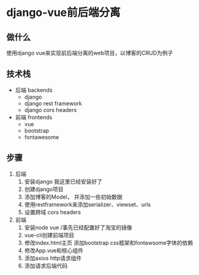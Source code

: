 # django-vue前后端分离

## 做什么
使用django vue来实现前后端分离的web项目，以博客的CRUD为例子

## 技术栈 
* 后端 backends
  * django
  * django rest framework
  * django cors headers 
* 前端 frontends
  * vue
  * bootstrap 
  * fontawesome

## 步骤
1. 后端
   1. 安装django 我这里已经安装好了 
   2. 创建django项目
   3. 添加博客的Model， 并添加一些初始数据
   4. 使用restframework来添加serializer、viewset、urls
   5. 设置跨域 cors headers
2. 前端
   1. 安装node vue /事先已经配置好了淘宝的镜像 
   2. vue-cli创建前端项目
   3. 修改index.html主页 添加bootstrap css框架和fontawsome字体的依赖
   4. 修改App.vue和核心组件 
   5. 添加axios http请求组件
   6. 添加请求后端代码 
